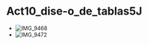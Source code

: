 # Act10_dise-o_de_tablas5J
- ![IMG_9468](https://github.com/user-attachments/assets/a5e9d7af-61db-4281-ac2d-9c678ba85f3b)
- ![IMG_9472](https://github.com/user-attachments/assets/11fc1bf8-7379-4147-b646-aa1e59690f94)

